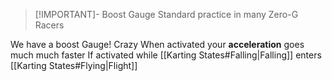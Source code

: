> [!IMPORTANT]- Boost Gauge
> Standard practice in many Zero-G Racers

We have a boost Gauge! Crazy
When activated your **acceleration** goes much much faster
If activated while [[Karting States#Falling|Falling]] enters [[Karting States#Flying|Flight]]
